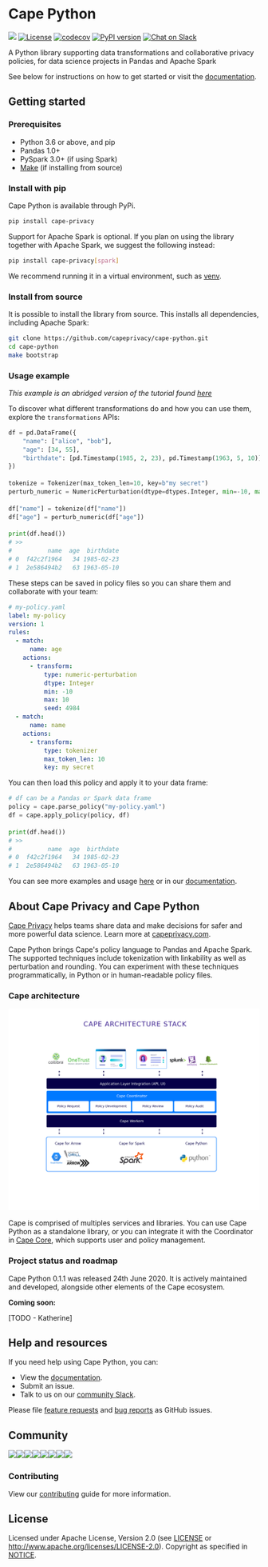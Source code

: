 # Cape Python

![](https://github.com/capeprivacy/cape-python/workflows/Main/badge.svg) 
[![License](https://img.shields.io/badge/License-Apache%202.0-blue.svg)](https://opensource.org/licenses/Apache-2.0) 
[![codecov](https://codecov.io/gh/capeprivacy/cape-python/branch/master/graph/badge.svg?token=L9A8HFAJK5)](https://codecov.io/gh/capeprivacy/cape-python)
[![PyPI version](https://badge.fury.io/py/cape-privacy.svg)](https://badge.fury.io/py/cape-privacy)
[![Chat on Slack](https://img.shields.io/badge/chat-on%20slack-7A5979.svg)](https://join.slack.com/t/capecommunity/shared_invite/zt-f8jeskkm-r9_FD0o4LkuQqhJSa~~IQA)

A Python library supporting data transformations and collaborative privacy policies, for data science projects in Pandas and Apache Spark

See below for instructions on how to get started or visit the [documentation](https://docs.capeprivacy.com/).

## Getting started

### Prerequisites

* Python 3.6 or above, and pip
* Pandas 1.0+
* PySpark 3.0+ (if using Spark)
* [Make](https://www.gnu.org/software/make/) (if installing from source)

### Install with pip

Cape Python is available through PyPi.

```sh
pip install cape-privacy
```

Support for Apache Spark is optional.  If you plan on using the library together with Apache Spark, we suggest the following instead:

```sh
pip install cape-privacy[spark]
```

We recommend running it in a virtual environment, such as [venv](https://docs.python.org/3/library/venv.html).

### Install from source

It is possible to install the library from source. This installs all dependencies, including Apache Spark:

```sh
git clone https://github.com/capeprivacy/cape-python.git
cd cape-python
make bootstrap
```
### Usage example

*This example is an abridged version of the tutorial found [here](https://github.com/capeprivacy/cape-python/tree/master/examples/tutorials)*

To discover what different transformations do and how you can use them, explore the `transformations` APIs:

```python
df = pd.DataFrame({
    "name": ["alice", "bob"],
    "age": [34, 55],
    "birthdate": [pd.Timestamp(1985, 2, 23), pd.Timestamp(1963, 5, 10)],
})

tokenize = Tokenizer(max_token_len=10, key=b"my secret")
perturb_numeric = NumericPerturbation(dtype=dtypes.Integer, min=-10, max=10)

df["name"] = tokenize(df["name"])
df["age"] = perturb_numeric(df["age"])

print(df.head())
# >>
#          name  age  birthdate
# 0  f42c2f1964   34 1985-02-23
# 1  2e586494b2   63 1963-05-10
```

These steps can be saved in policy files so you can share them and collaborate with your team:

```yaml
# my-policy.yaml
label: my-policy
version: 1
rules:
  - match:
      name: age
    actions:
      - transform:
          type: numeric-perturbation
          dtype: Integer
          min: -10
          max: 10
          seed: 4984
  - match:
      name: name
    actions:
      - transform:
          type: tokenizer
          max_token_len: 10
          key: my secret
``` 

You can then load this policy and apply it to your data frame:

```python
# df can be a Pandas or Spark data frame 
policy = cape.parse_policy("my-policy.yaml")
df = cape.apply_policy(policy, df)

print(df.head())
# >>
#          name  age  birthdate
# 0  f42c2f1964   34 1985-02-23
# 1  2e586494b2   63 1963-05-10
```

You can see more examples and usage [here](https://github.com/capeprivacy/cape-python/tree/master/examples/) or in our [documentation](https://docs.capeprivacy.com).

## About Cape Privacy and Cape Python

[Cape Privacy](https://capeprivacy.com) helps teams share data and make decisions for safer and more powerful data science. Learn more at [capeprivacy.com](https://capeprivacy.com).

Cape Python brings Cape's policy language to Pandas and Apache Spark. The supported techniques include tokenization with linkability as well as perturbation and rounding. You can experiment with these techniques programmatically, in Python or in human-readable policy files.

### Cape architecture

![Architecture diagram](https://github.com/capeprivacy/files/blob/master/Cape_Architecture_Stack.png "Architecture diagram")

Cape is comprised of multiples services and libraries. You can use Cape Python as a standalone library, or you can integrate it with the Coordinator in [Cape Core](https://github.com/capeprivacy/cape/pull/336), which supports user and policy management.

### Project status and roadmap

Cape Python 0.1.1 was released 24th June 2020. It is actively maintained and developed, alongside other elements of the Cape ecosystem.

**Coming soon:**

[TODO - Katherine]

## Help and resources

If you need help using Cape Python, you can:

* View the [documentation](https://docs.capeprivacy.com/).
* Submit an issue.
* Talk to us on our [community Slack](https://join.slack.com/t/capecommunity/shared_invite/zt-f8jeskkm-r9_FD0o4LkuQqhJSa~~IQA).

Please file [feature requests](https://github.com/capeprivacy/cape-python/issues/new?template=feature_request.md) and 
[bug reports](https://github.com/capeprivacy/cape-python/issues/new?template=bug_report.md) as GitHub issues.

## Community

[![](https://sourcerer.io/fame/justin1121/capeprivacy/cape-python/images/0)](https://sourcerer.io/fame/justin1121/capeprivacy/cape-python/links/0)[![](https://sourcerer.io/fame/justin1121/capeprivacy/cape-python/images/1)](https://sourcerer.io/fame/justin1121/capeprivacy/cape-python/links/1)[![](https://sourcerer.io/fame/justin1121/capeprivacy/cape-python/images/2)](https://sourcerer.io/fame/justin1121/capeprivacy/cape-python/links/2)[![](https://sourcerer.io/fame/justin1121/capeprivacy/cape-python/images/3)](https://sourcerer.io/fame/justin1121/capeprivacy/cape-python/links/3)[![](https://sourcerer.io/fame/justin1121/capeprivacy/cape-python/images/4)](https://sourcerer.io/fame/justin1121/capeprivacy/cape-python/links/4)[![](https://sourcerer.io/fame/justin1121/capeprivacy/cape-python/images/5)](https://sourcerer.io/fame/justin1121/capeprivacy/cape-python/links/5)[![](https://sourcerer.io/fame/justin1121/capeprivacy/cape-python/images/6)](https://sourcerer.io/fame/justin1121/capeprivacy/cape-python/links/6)[![](https://sourcerer.io/fame/justin1121/capeprivacy/cape-python/images/7)](https://sourcerer.io/fame/justin1121/capeprivacy/cape-python/links/7)

### Contributing

View our [contributing](CONTRIBUTING.md) guide for more information.

## License

Licensed under Apache License, Version 2.0 (see [LICENSE](https://github.com/capeprivacy/cape-python/blob/master/LICENSE) or http://www.apache.org/licenses/LICENSE-2.0). Copyright as specified in [NOTICE](https://github.com/capeprivacy/cape-python/blob/master/NOTICE).


